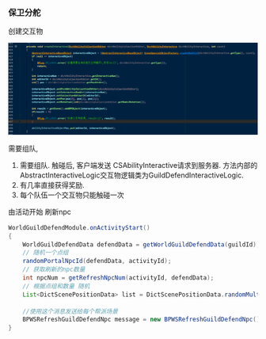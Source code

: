 ### 保卫分舵

创建交互物

![image-20200929145937258](image-20200929145937258.png)

 需要组队, 

1. 需要组队.  触碰后,  客户端发送 CSAbilityInteractive请求到服务器.  方法内部的AbstractInteractiveLogic交互物逻辑类为GuildDefendInteractiveLogic.
2. 有几率直接获得奖励.
3. 每个队伍一个交互物只能触碰一次 



由活动开始 刷新npc

```java
WorldGuildDefendModule.onActivityStart()
{
    WorldGuildDefendData defendData = getWorldGuildDefendData(guildId);
    // 随机一个点组
    randomPortalNpcId(defendData, activityId);
    // 获取刷新的npc数量
    int npcNum = getRefreshNpcNum(activityId, defendData);
    // 根据点组和数量 随机
    List<DictScenePositionData> list = DictScenePositionData.randomMulti(defendData.getPointGroupId(), npcNum);
    
    //使用这个消息发送给每个帮派场景
    BPWSRefreshGuildDefendNpc message = new BPWSRefreshGuildDefendNpc();
}    
    
```
